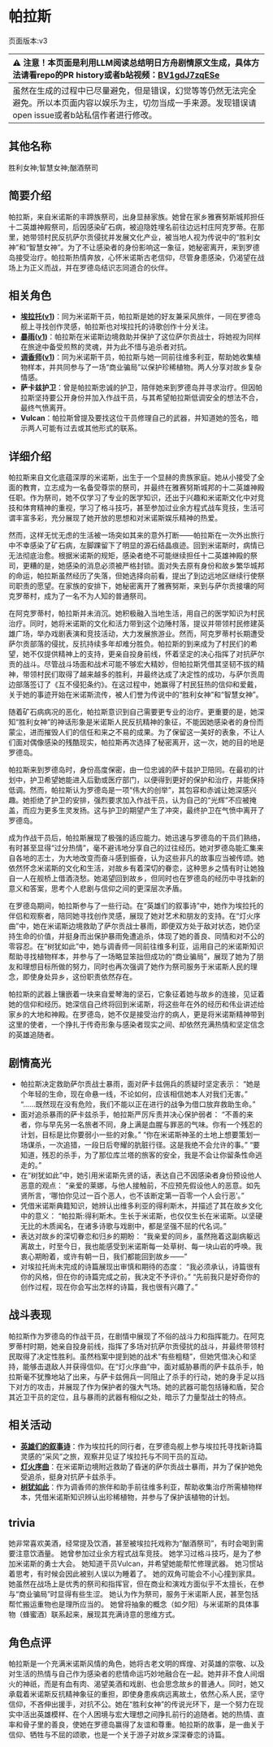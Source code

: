 # 帕拉斯
页面版本:v3
 

| :warning: 注意！本页面是利用LLM阅读总结明日方舟剧情原文生成，具体方法请看repo的PR history或者b站视频：[BV1gdJ7zqESe](https://www.bilibili.com/video/BV1gdJ7zqESe/)         |
|:----------------------------|
| 虽然在生成的过程中已尽量避免，但是错误，幻觉等等仍然无法完全避免。所以本页面内容以娱乐为主，切勿当成一手来源。发现错误请open issue或者b站私信作者进行修改。|



## 其他名称
胜利女神;智慧女神;酗酒祭司
## 简要介绍
帕拉斯，来自米诺斯的丰蹄族祭司，出身显赫家族。她曾在家乡雅赛努斯城邦担任十二英雄神殿祭司，后因感染矿石病，被迫隐姓埋名前往边远村庄阿克罗蒂。在那里，她带领村民反抗萨尔贡侵扰并发展文化产业，被当地人视为传说中的“胜利女神”和“智慧女神”。为了不让感染者的身份影响这一象征，她秘密离开，来到罗德岛接受治疗。帕拉斯热情奔放，心怀米诺斯古老信仰，尽管身患感染，仍渴望在战场上为正义而战，并在罗德岛结识志同道合的伙伴。
## 相关角色
-   **[埃拉托](char_4043_erato.md)([v1](../chars/char_4043_erato.md))**：同为米诺斯干员，帕拉斯是她的好友兼采风旅伴，一同在罗德岛舰上寻找创作灵感，帕拉斯也对埃拉托的诗歌创作十分关注。
-   **[暴雨](char_304_zebra.md)([v1](../chars/char_304_zebra.md))**：帕拉斯在米诺斯边境救助并保护了这位萨尔贡战士，将她视为同样在旅途中备受煎熬的灵魂，并为此不惜与追杀者对抗。
-   **[调香师](char_181_flower.md)([v1](../chars/char_181_flower.md))**：同为米诺斯干员，帕拉斯与她一同前往维多利亚，帮助她收集植物样本，并共同参与了一场“商业骗局”以保护珍稀植物。两人分享对故乡复杂情感。
-   **萨卡兹护卫**：曾是帕拉斯忠诚的护卫，陪伴她来到罗德岛并寻求治疗。但因帕拉斯坚持要公开身份并加入作战干员，与其希望帕拉斯低调安全的想法不合，最终气愤离开。
-   **Vulcan**：帕拉斯曾提及要找这位干员修理自己的武器，并知道她的签名，暗示两人可能有过去或其他形式的联系。
## 详细介绍
帕拉斯来自文化底蕴深厚的米诺斯，出生于一个显赫的贵族家庭。她从小接受了全面的教育，立志成为一名备受尊崇的祭司，并最终在雅赛努斯城邦的十二英雄神殿任职。作为祭司，她不仅学习了专业的医学知识，还出于兴趣和米诺斯文化中对竞技和体育精神的重视，学习了格斗技巧，甚至参加过业余方程式战车竞技，生活可谓丰富多彩，充分展现了她开放的思想和对米诺斯娱乐精神的热爱。

然而，这样无忧无虑的生活被一场突如其来的意外打断——帕拉斯在一次外出旅行中不幸感染了矿石病，左脚踝留下了明显的源石结晶痕迹。回到米诺斯时，病情已无法彻底治愈。根据米诺斯的规矩，感染者绝不可能继续担任十二英雄神殿的祭司，更糟的是，她感染的消息必须被严格封锁。面对失去原有身份和故乡繁华城邦的命运，帕拉斯虽然经历了失落，但她选择向前看，提出了到边远地区继续行使祭司职责的愿望。在家族的安排下，她秘密离开了雅赛努斯，来到与萨尔贡接壤的阿克罗蒂村，成为了一名不为人知的普通祭司。

在阿克罗蒂村，帕拉斯并未消沉。她积极融入当地生活，用自己的医学知识为村民治疗。同时，她将米诺斯的文化和活力带到这个边陲村落，提议并带领村民修建英雄广场，举办戏剧表演和竞技活动，大力发展旅游业。然而，阿克罗蒂村长期遭受萨尔贡部落的侵扰，反抗持续多年却难分胜负。帕拉斯的到来成为了村民们的希望，她不仅提供精神上的支持，更亲自投身前线，怀着坚定的决心指挥了对抗萨尔贡的战斗。尽管战斗场面和战术可能不够宏大精妙，但帕拉斯凭借其坚韧不拔的精神，带领村民们取得了越来越多的胜利，并最终达成了决定性的成功，与萨尔贡周边部落签订了《互不侵犯条约》。在这过程中，她赢得了村民狂热的信仰和爱戴，关于她的事迹开始在米诺斯流传，被人们誉为传说中的“胜利女神”和“智慧女神”。

随着矿石病病况的恶化，帕拉斯意识到自己需要更专业的治疗。更重要的是，她深知“胜利女神”的神话形象是米诺斯人民反抗精神的象征，不能因她感染者的身份而蒙尘，进而摧毁人们的信任和来之不易的成果。为了保留这一美好的表象，不让人们面对偶像感染的残酷现实，帕拉斯再次选择了秘密离开，这一次，她的目的地是罗德岛。

帕拉斯来到罗德岛时，身份高度保密，由一位忠诚的萨卡兹护卫陪同。在最初的计划中，护卫希望她能进入后勤或医疗部门，以便得到更好的保护和治疗，并能保持低调。然而，帕拉斯认为罗德岛是一项“伟大的创举”，其包容和赤诚让她深感兴趣。她拒绝了护卫的安排，强烈要求加入作战干员，认为自己的“光辉”不应被掩盖，而应为更多生灵发扬。这与护卫的期望产生了冲突，最终护卫在气愤中离开了罗德岛。

成为作战干员后，帕拉斯展现了极强的适应能力。她迅速与罗德岛的干员们熟络，有时甚至显得“过分热情”，毫不避讳地分享自己的过往经历。她对罗德岛能汇集来自各地的志士，为大地改变而奋斗感到振奋，认为这些非凡的故事应当被传颂。她依然怀念米诺斯的文化和生活，对故乡有着深切的眷恋，这种思乡之情有时让她独自一人在舰桥上借酒浇愁。她渴望回到故乡，但同时也在罗德岛的经历中寻找新的意义和答案，思考个人悲剧与信仰之间的更深层次矛盾。

在罗德岛期间，帕拉斯参与了一些行动。在“英雄们的叙事诗”中，她作为埃拉托的伴侣和观察者，陪同她寻找创作灵感，展现了她对艺术和朋友的支持。在“灯火序曲”中，她在米诺斯边境救助了萨尔贡战士暴雨，即便双方处于敌对状态，她仍坚持生命的价值，并挺身而出保护暴雨免遭追杀，体现了她的善良、同情和对不公的零容忍。在“树犹如此”中，她与调香师一同前往维多利亚，运用自己的米诺斯知识帮助寻找植物样本，并参与了一场略显笨拙但成功的“商业骗局”，展现了她为了朋友和理想目标所做的努力，同时也再次强调了她作为祭司服务于米诺斯人民的理念，即使身处异乡，这份职责依然存在。

帕拉斯的武器上镶嵌着一块来自爱琴海的坚石，它象征着她与故乡的连接，见证着她的信仰和经历。她深信自己终将回到米诺斯，将这些年在外的经历和伟业讲述给家乡的大地和神殿。在罗德岛，她不仅是接受治疗的病人，更是将米诺斯精神带到这里的使者，一个挣扎于传奇形象与感染者现实之间、却依然充满热情和坚定信念的英雄追随者。
## 剧情高光
*   帕拉斯决定救助萨尔贡战士暴雨，面对萨卡兹佣兵的质疑时坚定表示：
    “她是个年轻的生命，现在命悬一线，不论如何，应该相信她本人对我们无害。”
    “......既然现在没有危险，我们不能以正在进行的战争为借口放弃救助生命。”
*   面对追杀暴雨的萨卡兹杀手，帕拉斯严厉斥责并决心保护弱者：
    “不善的来者，你与早先另一名旅者不同，身上满是血腥与罪恶的气味。你有一个残忍的计划，目标是比你要弱小一些的对象。”
    “你在米诺斯神圣的土地上想要策划一场谋杀，一次追猎，一段日后夸耀的肮脏行径。这是我绝不会允许的事。”
    “要知道，残忍的杀手，为了那位库兰塔的旅客的安全，我是不会让你留条性命逃走的。”
*   在“树犹如此”中，她引用米诺斯先贤的话，表达自己不因感染者身份预设他人恶意的观点：
    “亲爱的莱娜，与他人接触前，不应预先假设他人的恶意。如先贤所言，‘哪怕你见过一百个恶人，也不该断定第一百零一个人会行恶’。”
*   凭借米诺斯典籍知识，她辨认出维多利亚的得利斯木，并描述了其在故乡文化中的意义：
    “帕拉斯:得利斯木。生长于米诺斯，也仅仅生长在米诺斯。以坚硬无比的木质闻名，在诸多诗歌与戏剧中，都是坚强不屈的代名词。”
*   表达对故乡的深切眷恋和归乡的期盼：
    “我亲爱的同乡，虽然拖着这副病躯远离故土，时至今日，我也能感受到米诺斯每一处草树、每一块山岩的呼唤。我衷心期盼着，或许有朝一日，我们都能回到故乡——”
*   对埃拉托尚未完成的诗篇展现出审慎和期待的态度：
    “我必须承认，诗篇很有你的风格，但在你的诗篇完成之前，我决定不予评价。”
    “先前我只是好奇你的创作过程，现在你会写出怎样的诗篇，我也很有兴趣了。”
## 战斗表现
帕拉斯作为罗德岛的作战干员，在剧情中展现了不俗的战斗力和指挥能力。在阿克罗蒂村时期，她亲自投身前线，指挥了多场对抗萨尔贡侵扰的战斗，并最终带领村民取得了决定性胜利。虽然档案中提到她的战术“有些粗糙”，但她凭借决心和坚持，能够击退敌人并获得信仰。在“灯火序曲”中，面对威胁暴雨的萨卡兹杀手，帕拉斯毫不犹豫地站了出来，与萨卡兹佣兵一同阻止了杀手的行动，她的身手足以挡下对方的攻击，并展现了作为保护者的强大气场。她的武器可能包括锤和盾，契合其近卫干员的定位，且与暴雨的武器有相似之处，暗示了力量型战士的特点。
## 相关活动
-   **[英雄们的叙事诗](../stories/story_erato_set_1.md)**：作为埃拉托的同行者，在罗德岛舰上参与埃拉托寻找新诗篇灵感的“采风”之旅，观察并见证了埃拉托与不同干员的互动。
-   **[灯火序曲](../stories/act7mini.md)**：在米诺斯边境附近救助了昏迷的萨尔贡战士暴雨，并为了保护她免受追杀，挺身对抗萨卡兹杀手。
-   **[树犹如此](../stories/story_flower_set_2.md)**：作为调香师的旅伴和助手前往维多利亚，帮助收集治疗所需植物样本，凭借米诺斯知识辨认出珍稀植物，并参与了保护该植物的计划。
## trivia
她非常喜欢美酒，经常提及饮酒，甚至被埃拉托戏称为“酗酒祭司”，有时会喝到需要注意饮酒量。
她曾参加过业余方程式战车竞技。
她学习过格斗技巧，是为了参加米诺斯的勇士大会。
她知道干员Vulcan，并希望她能帮忙修理武器。
她习惯站着思考，有时候会因此被别人误以为睡着了。
她的双角可能会不小心撞到家具。
她虽然在战场上是优秀的祭司和指挥官，但在商业和演戏方面似乎不太擅长，在参与“商业骗局”时显得有些生涩。
她认为作为祭司，服务于米诺斯人民，甚至包括帮忙搬运重物也是理所应当的。
她曾将抽象的概念（如夕阳）与米诺斯的具体事物（蜂蜜酒）联系起来，展现其充满诗意的思维方式。
## 角色点评
帕拉斯是一个充满米诺斯风情的角色，她将古老文明的辉煌、对英雄的崇敬、以及对生活的热情与自己作为感染者的悲情命运巧妙地融合在一起。她并非不食人间烟火的神祇，而是有血有肉、渴望美酒和戏剧、也会思念故乡的普通人。同时，她又承载着米诺斯反抗精神象征的重担，即使身患疾病远离故土，依然心系人民，坚守信仰，不吝伸出援手，对抗不公。她在“胜利女神”的传说光环下，是一个努力在现实中活出英雄模样、在个人困境与宏大理想之间挣扎前行的追随者。她的热情、直率和骨子里的善良，使她在罗德岛赢得了友谊和尊重。帕拉斯的故事，是一曲关于信仰、牺牲与不屈的颂歌，也是一个关于游子对故乡深深眷恋的诗篇。